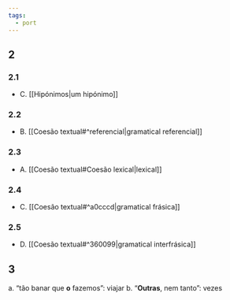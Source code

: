 ```yaml
---
tags:
  - port
---
```

## 2
### 2.1
- C. [[Hipónimos|um hipónimo]]
### 2.2
- B. [[Coesão textual#^referencial|gramatical referencial]]
### 2.3
- A. [[Coesão textual#Coesão lexical|lexical]]
### 2.4
- C. [[Coesão textual#^a0cccd|gramatical frásica]]
### 2.5
- D. [[Coesão textual#^360099|gramatical interfrásica]]

## 3
a. “tão banar que **o** fazemos”: viajar
b. “**Outras**, nem tanto”: vezes
